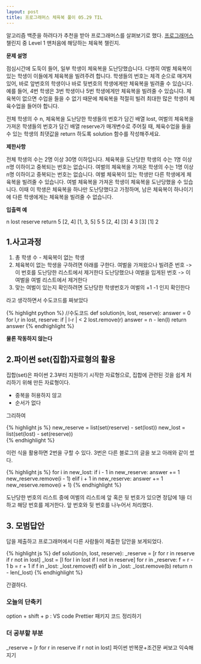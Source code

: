 ```yaml
---
layout: post
title: 프로그래머스 체육복 풀이 05.29 TIL
---
```


알고리즘 백준을 하려다가 추천을 받아 프로그래머스를 살펴보기로 했다. 
<a href="https://programmers.co.kr/learn/challenges">프로그래머스</a> 챌린지 중 Level 1 맨처음에 해당하는 체육복 챌린지.  


**문제 설명**

점심시간에 도둑이 들어, 일부 학생이 체육복을 도난당했습니다. 다행히 여벌 체육복이 있는 학생이 이들에게 체육복을 빌려주려 합니다. 학생들의 번호는 체격 순으로 매겨져 있어, 바로 앞번호의 학생이나 바로 뒷번호의 학생에게만 체육복을 빌려줄 수 있습니다. 예를 들어, 4번 학생은 3번 학생이나 5번 학생에게만 체육복을 빌려줄 수 있습니다. 체육복이 없으면 수업을 들을 수 없기 때문에 체육복을 적절히 빌려 최대한 많은 학생이 체육수업을 들어야 합니다.

전체 학생의 수 n, 체육복을 도난당한 학생들의 번호가 담긴 배열 lost, 여벌의 체육복을 가져온 학생들의 번호가 담긴 배열 reserve가 매개변수로 주어질 때, 체육수업을 들을 수 있는 학생의 최댓값을 return 하도록 solution 함수를 작성해주세요.


**제한사항** 

전체 학생의 수는 2명 이상 30명 이하입니다.
체육복을 도난당한 학생의 수는 1명 이상 n명 이하이고 중복되는 번호는 없습니다.
여벌의 체육복을 가져온 학생의 수는 1명 이상 n명 이하이고 중복되는 번호는 없습니다.
여벌 체육복이 있는 학생만 다른 학생에게 체육복을 빌려줄 수 있습니다.
여벌 체육복을 가져온 학생이 체육복을 도난당했을 수 있습니다. 이때 이 학생은 체육복을 하나만 도난당했다고 가정하며, 남은 체육복이 하나이기에 다른 학생에게는 체육복을 빌려줄 수 없습니다.

**입출력 예**

n	lost	reserve	    return
5	[2, 4]	[1, 3, 5]	 5
5	[2, 4]	[3]	         4
3	[3]	    [1]	         2

## 1.사고과정

1. 총 학생 수 - 체육복이 없는 학생
2. 체육복이 없는 학생을 구하려면 아래를 구한다.
    여벌을 가져왔으나 빌려준 번호 -> 이 번호를 도난당한 리스트에서 제거한다
    도난당했으나 여벌을 입게된 번호 -> 이 여벌을 여벌 리스트에서 제거한다
3. 맞는 여벌이 있는지 확인하려면 도난당한 학생번호가 여벌의 +1 -1 인지 확인한다

라고 생각하면서 수도코드를 짜보았다   

{% highlight python %}
//수도코드
def solution(n, lost, reserve):
     answer = 0    
     for l,r in lost, reserve:
         if | l-r | < 2 
            lost.remove(r)
    answer = n - len(l)
    return answer
{% endhighlight %}

<strong>물론 작동하지 않는다</strong>

## 2.파이썬 set(집합)자료형의 활용 

<div class ="message">
  집합(set)은 파이썬 2.3부터 지원하기 시작한 자료형으로, 집합에 관련된 것을 쉽게 처리하기 위해 만든 자료형이다. 
</div>

* 중복을 허용하지 않고
* 순서가 없다

그리하여 

{% highlight js %}
    new_reserve = list(set(reserve) - set(lost))
    new_lost = list(set(lost) - set(reserve))   
{% endhighlight %}

이런 식을 활용하면 2번을 구할 수 있다.
3번은 다른 블로그의 글을 보고 아래와 같이 썼다. 

{% highlight js %}
    for i in new_lost: 
        if i - 1 in new_reserve: 
            answer += 1 
            new_reserve.remove(i - 1) 
        elif i + 1 in new_reserve: 
            answer += 1 
            new_reserve.remove(i + 1) 
{% endhighlight %}

도난당한 번호의 리스트 중에 여벌의 리스트에 앞 혹은 뒷 번호가 있으면 정답에 1을 더하고 해당 번호를 제거한다.
앞 번호와 뒷 번호를 나누어서 처리했다.

## 3. 모범답안

답을 제출하고 프로그래머에서 다른 사람들이 제출한 답안을 보게되었다. 

{% highlight js %}
    def solution(n, lost, reserve):
    _reserve = [r for r in reserve if r not in lost]
    _lost = [l for l in lost if l not in reserve]
    for r in _reserve:
        f = r - 1
        b = r + 1
        if f in _lost:
            _lost.remove(f)
        elif b in _lost:
            _lost.remove(b)
    return n - len(_lost)
{% endhighlight %}

간결하다.

### 오늘의 단축키

option + shift + p : VS code Prettier 패키지 코드 정리하기 


### 더 공부할 부분

_reserve = [r for r in reserve if r not in lost] 파이썬 반복문+조건문 써보고 익숙해지기 